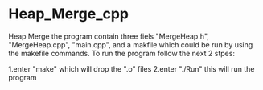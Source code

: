 # Heap_Merge_cpp

Heap Merge the program contain three fiels "MergeHeap.h", "MergeHeap.cpp", "main.cpp", and a makfile which could be run by using the makefile commands. To run the program follow the next 2 stpes:

1.enter "make" which will drop the ".o" files 
2.enter "./Run" this will run the program
